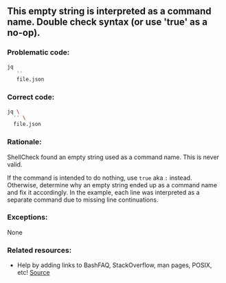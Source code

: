 ## This empty string is interpreted as a command name. Double check syntax (or use 'true' as a no-op).

### Problematic code:

```sh
jq 
   ''
   file.json
```

### Correct code:

```sh
jq \
  '' \
  file.json
```

### Rationale:

ShellCheck found an empty string used as a command name. This is never valid. 

If the command is intended to do nothing, use `true` aka `:` instead. Otherwise, determine why an empty string ended up as a command name and fix it accordingly. In the example, each line was interpreted as a separate command due to missing line continuations. 

### Exceptions:

None

### Related resources:

* Help by adding links to BashFAQ, StackOverflow, man pages, POSIX, etc!
[Source](https://github.com/koalaman/shellcheck/wiki/SC2286)

